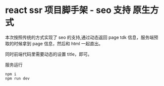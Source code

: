 # react ssr 项目脚手架 - seo 支持 原生方式

本次按照传统的方式实现了 seo 的支持,通过动态返回 page tdk 信息，服务端预取的时候拿到 page 信息，然后和 html 一起直出。

同时前端代码里需要动态的设置 title，即可。

服务运行

```
npm i 
npm run dev 

```